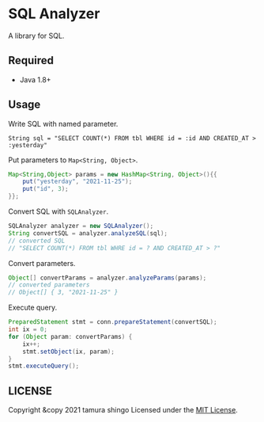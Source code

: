 # SQL Analyzer

A library for SQL. 

## Required

- Java 1.8+


## Usage


Write SQL with named parameter.

```
String sql = "SELECT COUNT(*) FROM tbl WHERE id = :id AND CREATED_AT > :yesterday"
```

Put parameters to `Map<String, Object>`.

```java
Map<String,Object> params = new HashMap<String, Object>(){{
    put("yesterday", "2021-11-25");
    put("id", 3);
}};
```


Convert SQL with `SQLAnalyzer`.

```java
SQLAnalyzer analyzer = new SQLAnalyzer();
String convertSQL = analyzer.analyzeSQL(sql);
// converted SQL
// "SELECT COUNT(*) FROM tbl WHRE id = ? AND CREATED_AT > ?"
```

Convert parameters.

```java
Object[] convertParams = analyzer.analyzeParams(params);
// converted parameters
// Object[] { 3, "2021-11-25" }
```

Execute query.

```java
PreparedStatement stmt = conn.prepareStatement(convertSQL);
int ix = 0;
for (Object param: convertParams) {
    ix++;
    stmt.setObject(ix, param);
}
stmt.executeQuery();
```


## LICENSE

Copyright &copy 2021 tamura shingo
Licensed under the [MIT License][MIT].

[MIT]: https://www.opensource.org/licenses/mit-license.php
